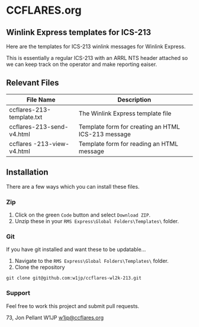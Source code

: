 # CCFLARES.org 
## Winlink Express templates for ICS-213
Here are the templates for ICS-213 winlink messages for Winlink Express.

This is essentially a regular ICS-213 with an ARRL NTS header attached so we can keep track on the operator and make reporting eaiser.

## Relevant Files
| File Name | Description |
| --- | --- |
| ccflares-213-template.txt | The Winlink Express template file |
| ccflares-213-send-v4.html | Template form for creating an HTML ICS-213 message |
| ccflares -213-view-v4.html | Template form for reading an HTML message |

## Installation
There are a few ways which you can install these files.

### Zip
1. Click on the green `Code` button and select `Download ZIP`.
2. Unzip these in your `RMS Express\Global Folders\Templates\` folder.

### Git
If you have git installed and want these to be updatable...
1. Navigate to the `RMS Express\Global Folders\Templates\` folder.
2. Clone the repository
```
git clone git@github.com:w1jp/ccflares-wl2k-213.git
```

### Support
Feel free to work this project and submit pull requests. 

73,
Jon Pellant
W1JP
w1jp@ccflares.org
